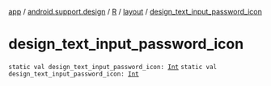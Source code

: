 [app](../../../index.md) / [android.support.design](../../index.md) / [R](../index.md) / [layout](index.md) / [design_text_input_password_icon](.)

# design_text_input_password_icon

`static val design_text_input_password_icon: `[`Int`](https://kotlinlang.org/api/latest/jvm/stdlib/kotlin/-int/index.html)
`static val design_text_input_password_icon: `[`Int`](https://kotlinlang.org/api/latest/jvm/stdlib/kotlin/-int/index.html)